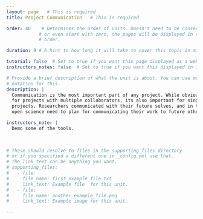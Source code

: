 ```yaml
---
layout: page   # This is required
title: Project Communication   # This is required

order: 40    # Determines the order of units. Doesn't need to be consecutive though
            # or even start with zero, the pages will be displayed in their sort
            # order.

duration: 0 # A hint to how long it will take to cover this topic in mintues.

tutorial: false  # Set to true if you want this page displayed as a web page
instructors_notes: false  # Set to true if you want this displayed in instructors notes

# Provide a brief description of what the unit is about. You can use markdown
# notation for this.
description: |
  Communication is the most important part of any project. While obviously important
  for projects with multiple collaborators, its also important for single collaborator 
  projects. Researchers communicated with their future selves, and in the age of 
  open science need to plan for communicating their work to future other researchers.

instructors_note: |
  Demo some of the tools. 
  

  
# These should resolve to files in the supporting_files directory
# or if you specified a different one in _config.yml use that.
# The link_text can be anything you want.
# supporting_files:
#   - file:
#     file_name: first_example_file.txt
#     link_text: Example file  for this unit.
#   - file:
#     file_name: another_example_file.png
#     link_text: Example image for this unit.

---
```









